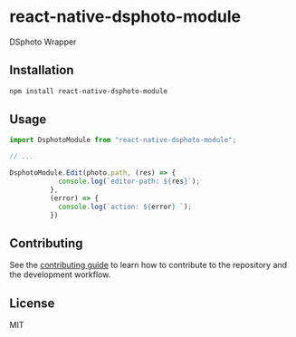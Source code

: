 # react-native-dsphoto-module

DSphoto Wrapper

## Installation

```sh
npm install react-native-dsphoto-module
```

## Usage

```js
import DsphotoModule from "react-native-dsphoto-module";

// ...

DsphotoModule.Edit(photo.path, (res) => {
            console.log(`editor-path: ${res}`);
          },
          (error) => {
            console.log(`action: ${error} `);
          })
```

## Contributing

See the [contributing guide](CONTRIBUTING.md) to learn how to contribute to the repository and the development workflow.

## License

MIT
